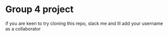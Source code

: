 # Group 4 project

if you are keen to try cloning this repo, slack me and Ill add your username as a collaborator
